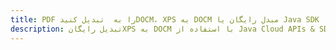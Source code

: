 ---title: PDF را به  تبدیل کنیدDOCM، XPS به DOCM مبدل رایگان یا Java SDKdescription: تبدیل رایگانXPS به DOCM با استفاده از Java Cloud APIs & SDK همچنین اسناد PDF را در Cloud ایجاد، ویرایش و رندر کنید.---
